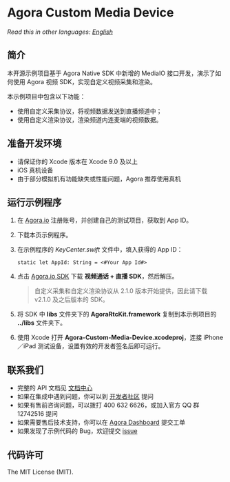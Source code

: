 # Agora Custom Media Device

*Read this in other languages: [English](README.md)*

## 简介

本开源示例项目基于 Agora Native SDK 中新增的 MediaIO 接口开发，演示了如何使用 Agora 视频 SDK，实现自定义视频采集和渲染。

本示例项目中包含以下功能：

* 使用自定义采集协议，将视频数据发送到直播频道中；
* 使用自定义渲染协议，渲染频道内连麦端的视频数据。

## 准备开发环境

* 请保证你的 Xcode 版本在 Xcode 9.0 及以上
* iOS 真机设备
* 由于部分模拟机有功能缺失或性能问题，Agora 推荐使用真机

## 运行示例程序

1. 在 [Agora.io](https://dashboard.agora.io/cn/signup/) 注册账号，并创建自己的测试项目，获取到 App ID。
2. 下载本页示例程序。
3. 在示例程序的 *KeyCenter.swift* 文件中，填入获得的 App ID：

   ```
   static let AppId: String = <#Your App Id#>
   ```

4. 点击 [Agora.io SDK](https://docs.agora.io/cn/Agora%20Platform/downloads) 下载 **视频通话 + 直播 SDK**，然后解压。
   > 自定义采集和自定义渲染协议从 2.1.0 版本开始提供，因此请下载 v2.1.0 及之后版本的 SDK。
5. 将 SDK 中 **libs** 文件夹下的 **AgoraRtcKit.framework** 复制到本示例项目的 **../libs** 文件夹下。
6. 使用 Xcode 打开 **Agora-Custom-Media-Device.xcodeproj**，连接 iPhone／iPad 测试设备，设置有效的开发者签名后即可运行。

## 联系我们

- 完整的 API 文档见 [文档中心](https://docs.agora.io/cn/)
- 如果在集成中遇到问题，你可以到 [开发者社区](https://dev.agora.io/cn/) 提问
- 如果有售前咨询问题，可以拨打 400 632 6626，或加入官方 QQ 群 12742516 提问
- 如果需要售后技术支持，你可以在 [Agora Dashboard](https://dashboard.agora.io) 提交工单
- 如果发现了示例代码的 Bug，欢迎提交 [issue](https://github.com/AgoraIO/Advanced-Video/issues)

## 代码许可

The MIT License (MIT).
